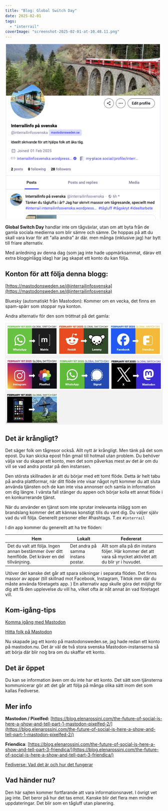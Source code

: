 ```yaml
---
title: "Blog: Global Switch Day"
date: 2025-02-01
tags: 
  - "interrail"
coverImage: "screenshot-2025-02-01-at-10.48.11.png"
---
```


![](images/global-switch-day_1.png?w=614)

**Global Switch Day** handlar inte om tågväxlar, utan om att byta från de gamla sociala medierna som blir sämre och sämre. De hoppas på att du skall vara kvar för att "alla andra" är där. men många (inklusive jag) har bytt till friare alternativ.

Med anledning av denna dag (som jag inte hade uppmärksammat, därav ett extra blogginlägg idag) har jag skapat ett konto du kan följa.

## Konton för att följa denna blogg:

[https://mastodonsweden.se/@interrailinfosvenska](https://mastodonsweden.se/@interrailinfosvenska)

Bluesky (automatiskt från Mastodon): Kommer om en vecka, det finns en spam-spärr som stoppar nya konton.

Andra alternativ för den som tröttnat på det gamla:

![](images/global-switch-day_4.png?w=914)

## Det är krångligt?

Det säger folk om tågresor också. Allt nytt är krångligt. Men tänk på det som epost. Du kan skicka epost från gmail till hotmail utan problem. Du behöver välja var du skapar ett konto, men det som påverkas mest av det är om du vill se vad andra postar på den instansen.

Den största skillnaden är att du börjar med ett tomt flöde. Detta är helt tabu på andra plattformar, när ditt flöde inte visar något nytt kommer du att sluta använda tjänsten och de kan inte visa annonser och samla in information om dig längre. I värsta fall stänger du appen och börjar kolla ett annat flöde i en konkurrerande tjänst.

När du använder en tjänst som inte sprutar irrelevanta inlägg som en brandslang kommer det att kännas konstigt tills du vant dig. Du väljer själv vad du vill följa. Generellt personer eller #hashtags. T.ex `#interrail`

I din app kommer du generellt att ha tre flöden:

| Hem | Lokalt | Federerat |
| --- | --- | --- |
| Det du valt att följa. Ingen annan bestämmer över ditt hemflöde. Det kräver en del tillvänjning. | Det andra på samma instans postar. | Allt som alla på din instans följer. Här kommer det att vara så mycket aktivitet att du blir yr i huvudet. |

Utöver det kanske det går att spara sökningar i separata flöden. Det finns massor av appar (till skillnad mot Facebook, Instagram, Tiktok mm där du måste använda företagets app. ) En alternativ app skulle göra det möjligt för dig att få den upplevelse _du_ vill ha, vilket ofta är nåt annat än vad företaget vill.

## Kom-igång-tips

[Komma igång med Mastodon](https://mastodonsweden.se/@doktorzjivago/110899972331412436)

[Hitta folk på Mastodon](https://mastodonsweden.se/@doktorzjivago/110651663835873042)

Nu skapade jag ett konto på mastodonsweden.se, jag hade redan ett konto på mastodon.nu. Det är väl de två stora svenska Mastodon-instanserna så att börja där blir nog bra om du skaffar ett konto.

## Det är öppet

Du kan se information även om du inte har ett konto. Det sätt som tjänsterna kommunicerar gör att det går att följa på många olika sätt inom det som kallas Fediverse.

## Mer info

**Mastodon / Pixelfed:** [https://blog.elenarossini.com/the-future-of-social-is-here-a-show-and-tell-part-1-mastodon-pixelfed-2/](https://blog.elenarossini.com/the-future-of-social-is-here-a-show-and-tell-part-1-mastodon-pixelfed-2/)

**Friendica**: [https://blog.elenarossini.com/the-future-of-social-is-here-a-show-and-tell-part-3-friendica/](https://blog.elenarossini.com/the-future-of-social-is-here-a-show-and-tell-part-3-friendica/)

[Fediverse: Vad det är och hur det fungerar](https://targettrend.com/sv/fediverse/)

## Vad händer nu?

Den här sajten kommer fortfarande att vara informationsnavet. I övrigt vet jag inte. Det beror på hur det tas emot. Kanske blir det flera men mindre uppdateringar. Det blir som en tågluff utan planering.
